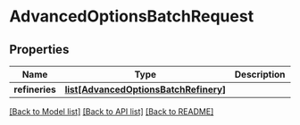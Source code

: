 # AdvancedOptionsBatchRequest

## Properties
Name | Type | Description | Notes
------------ | ------------- | ------------- | -------------
**refineries** | [**list[AdvancedOptionsBatchRefinery]**](AdvancedOptionsBatchRefinery.md) |  | [optional] 

[[Back to Model list]](../README.md#documentation-for-models) [[Back to API list]](../README.md#documentation-for-api-endpoints) [[Back to README]](../README.md)

